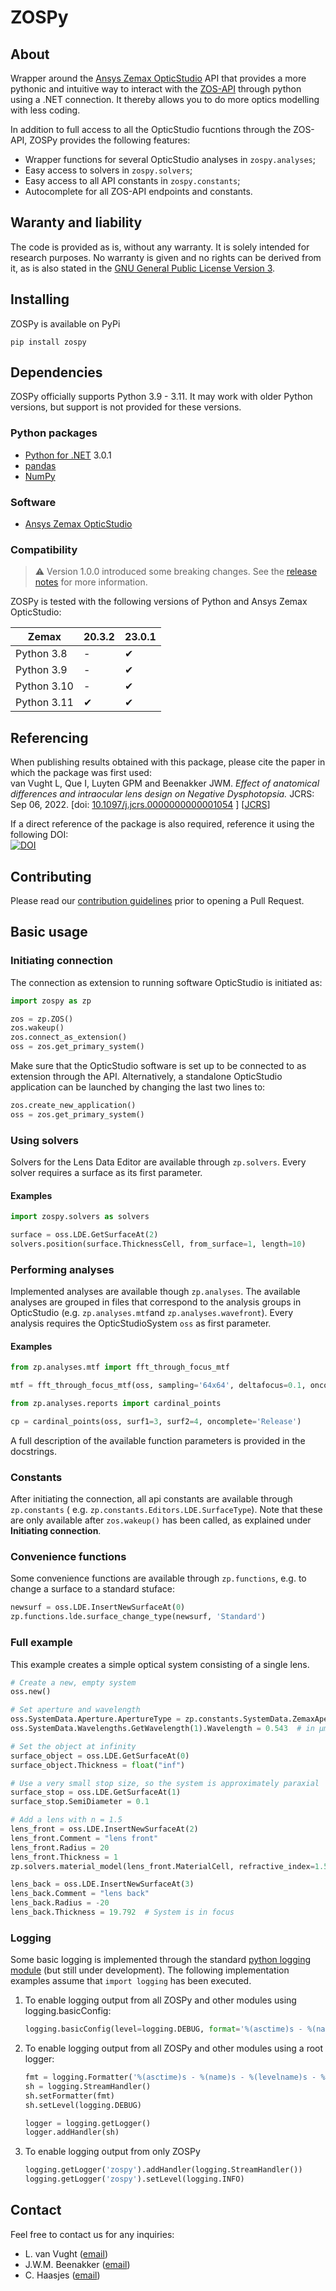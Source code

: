 # ZOSPy

## About

Wrapper around the [Ansys Zemax OpticStudio](https://www.zemax.com/pages/opticstudio) API that provides a more pythonic and
intuitive way to interact with the [ZOS-API](https://www.zemax.com/blogs/free-tutorials/getting-started-with-zos-api)
through python using a .NET connection. It thereby allows you to do more
optics modelling with less coding.

In addition to full access to all the OpticStudio fucntions through the ZOS-API, ZOSPy provides the following features:

- Wrapper functions for several OpticStudio analyses in `zospy.analyses`;
- Easy access to solvers in `zospy.solvers`;
- Easy access to all API constants in `zospy.constants`;
- Autocomplete for all ZOS-API endpoints and constants.

## Waranty and liability

The code is provided as is, without any warranty. It is solely intended for research purposes. No warranty is given and
no rights can be derived from it, as is also stated in the [GNU General Public License Version 3](LICENSE.txt).

## Installing

ZOSPy is available on PyPi

```
pip install zospy
```

## Dependencies

ZOSPy officially supports Python 3.9 - 3.11. It may work with older Python versions, but support is not provided for
these versions.

### Python packages

- [Python for .NET](http://pythonnet.github.io/) 3.0.1
- [pandas](https://pandas.pydata.org/)
- [NumPy](https://numpy.org/)

### Software

- [Ansys Zemax OpticStudio](https://www.zemax.com/pages/opticstudio)

### Compatibility

> :warning: Version 1.0.0 introduced some breaking changes. See
> the [release notes](https://github.com/MREYE-LUMC/ZOSPy/releases/tag/v1.0.0) for more information.

ZOSPy is tested with the following versions of Python and Ansys Zemax OpticStudio:

| Zemax       | 20.3.2 | 23.0.1 |
|-------------|--------|--------|
| Python 3.8  | -      | ✔      |
| Python 3.9  | -      | ✔      |
| Python 3.10 | -      | ✔      |
| Python 3.11 | ✔      | ✔      |

## Referencing

When publishing results obtained with this package, please cite the paper in which the package was first used:<br>
van Vught L, Que I, Luyten GPM and Beenakker JWM.
_Effect of anatomical differences and intraocular lens design on Negative Dysphotopsia._
JCRS: Sep 06, 2022.
[doi: [10.1097/j.jcrs.0000000000001054](https://doi.org/10.1097/j.jcrs.0000000000001054) ] [[JCRS](https://journals.lww.com/jcrs/Abstract/9900/Effect_of_anatomical_differences_and_intraocular.107.aspx)]

If a direct reference of the package is also required, reference it using the following DOI:<br>
[![DOI](https://zenodo.org/badge/403590410.svg)](https://zenodo.org/badge/latestdoi/403590410)

## Contributing

Please read our [contribution guidelines](CONTRIBUTING.md) prior to opening a Pull Request.

## Basic usage

### Initiating connection

The connection as extension to running software OpticStudio is initiated as:

```python
import zospy as zp

zos = zp.ZOS()
zos.wakeup()
zos.connect_as_extension()
oss = zos.get_primary_system()
```

Make sure that the OpticStudio software is set up to be connected to as extension through the API. Alternatively, a
standalone OpticStudio application can be launched by changing the last two lines to:

```python
zos.create_new_application()
oss = zos.get_primary_system()
```

### Using solvers

Solvers for the Lens Data Editor are available through `zp.solvers`. Every solver requires a surface as its first
parameter.

#### Examples

```python
import zospy.solvers as solvers

surface = oss.LDE.GetSurfaceAt(2)
solvers.position(surface.ThicknessCell, from_surface=1, length=10)
```

### Performing analyses

Implemented analyses are available though `zp.analyses`. The available analyses are grouped in files that correspond to
the analysis groups in OpticStudio (e.g. `zp.analyses.mtf`and `zp.analyses.wavefront`). Every analysis requires the
OpticStudioSystem `oss` as first parameter.

#### Examples

```python
from zp.analyses.mtf import fft_through_focus_mtf

mtf = fft_through_focus_mtf(oss, sampling='64x64', deltafocus=0.1, oncomplete='Close')
```

```python
from zp.analyses.reports import cardinal_points

cp = cardinal_points(oss, surf1=3, surf2=4, oncomplete='Release')
```

A full description of the available function parameters is provided in the docstrings.

### Constants

After initiating the connection, all api constants are available through `zp.constants` (
e.g. `zp.constants.Editors.LDE.SurfaceType`). Note that these are only available after `zos.wakeup()` has been called,
as explained under **Initiating connection**.

### Convenience functions

Some convenience functions are available through `zp.functions`, e.g. to change a surface to a standard stuface:

```python
newsurf = oss.LDE.InsertNewSurfaceAt(0)
zp.functions.lde.surface_change_type(newsurf, 'Standard')
```

### Full example

This example creates a simple optical system consisting of a single lens.

```python
# Create a new, empty system
oss.new()

# Set aperture and wavelength
oss.SystemData.Aperture.ApertureType = zp.constants.SystemData.ZemaxApertureType.FloatByStopSize
oss.SystemData.Wavelengths.GetWavelength(1).Wavelength = 0.543  # in μm

# Set the object at infinity
surface_object = oss.LDE.GetSurfaceAt(0)
surface_object.Thickness = float("inf")

# Use a very small stop size, so the system is approximately paraxial
surface_stop = oss.LDE.GetSurfaceAt(1)
surface_stop.SemiDiameter = 0.1

# Add a lens with n = 1.5
lens_front = oss.LDE.InsertNewSurfaceAt(2)
lens_front.Comment = "lens front"
lens_front.Radius = 20
lens_front.Thickness = 1
zp.solvers.material_model(lens_front.MaterialCell, refractive_index=1.5)

lens_back = oss.LDE.InsertNewSurfaceAt(3)
lens_back.Comment = "lens back"
lens_back.Radius = -20
lens_back.Thickness = 19.792  # System is in focus
```

### Logging

Some basic logging is implemented through the
standard [python logging module](https://docs.python.org/3/library/logging.html) (but still under development). The
following implementation examples assume that `import logging` has been executed.

1. To enable logging output from all ZOSPy and other modules using logging.basicConfig:
    ```python
    logging.basicConfig(level=logging.DEBUG, format='%(asctime)s - %(name)s - %(levelname)s - %(message)s')
    ```
2. To enable logging output from all ZOSPy and other modules using a root logger:
    ```python
    fmt = logging.Formatter('%(asctime)s - %(name)s - %(levelname)s - %(message)s')
    sh = logging.StreamHandler()
    sh.setFormatter(fmt)
    sh.setLevel(logging.DEBUG)

    logger = logging.getLogger()
    logger.addHandler(sh)
    ```
3. To enable logging output from only ZOSPy
    ```python
    logging.getLogger('zospy').addHandler(logging.StreamHandler())
    logging.getLogger('zospy').setLevel(logging.INFO)
    ```

## Contact

Feel free to contact us for any inquiries:

- L. van Vught ([email](mailto:l.van_vught@lumc.nl))
- J.W.M. Beenakker ([email](mailto:j.w.m.beenakker@lumc.nl))
- C. Haasjes ([email](mailto:c.haasjes@lumc.nl))
